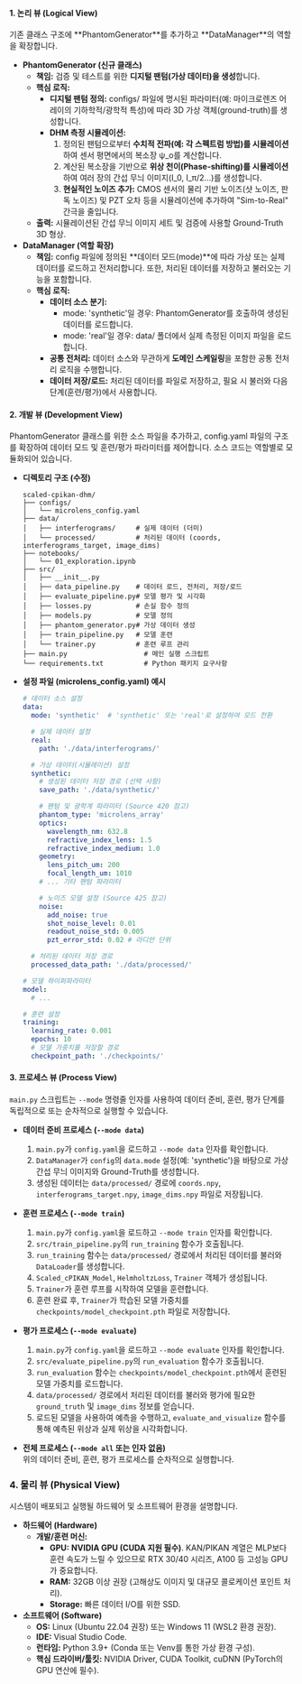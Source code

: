 #### **1\. 논리 뷰 (Logical View)**

기존 클래스 구조에 \*\*PhantomGenerator\*\*를 추가하고 \*\*DataManager\*\*의 역할을 확장합니다.

* **PhantomGenerator (신규 클래스)**  
  * **책임:** 검증 및 테스트를 위한 **디지털 팬텀(가상 데이터)을 생성**합니다.  
  * **핵심 로직:**  
    * **디지털 팬텀 정의:** configs/ 파일에 명시된 파라미터(예: 마이크로렌즈 어레이의 기하학적/광학적 특성)에 따라 3D 가상 객체(ground-truth)를 생성합니다.
    * **DHM 측정 시뮬레이션:**  
      1. 정의된 팬텀으로부터 **수치적 전파(예: 각 스펙트럼 방법)를 시뮬레이션**하여 센서 평면에서의 복소장 ψ\_o를 계산합니다.
      2. 계산된 복소장을 기반으로 **위상 천이(Phase-shifting)를 시뮬레이션**하여 여러 장의 간섭 무늬 이미지(I\_0, I\_π/2...)를 생성합니다.
      3. **현실적인 노이즈 추가:** CMOS 센서의 물리 기반 노이즈(샷 노이즈, 판독 노이즈) 및 PZT 오차 등을 시뮬레이션에 추가하여 "Sim-to-Real" 간극을 줄입니다.
  * **출력:** 시뮬레이션된 간섭 무늬 이미지 세트 및 검증에 사용할 Ground-Truth 3D 형상.  
* **DataManager (역할 확장)**  
  * **책임:** config 파일에 정의된 \*\*데이터 모드(mode)\*\*에 따라 가상 또는 실제 데이터를 로드하고 전처리합니다. 또한, 처리된 데이터를 저장하고 불러오는 기능을 포함합니다.
  * **핵심 로직:**  
    * **데이터 소스 분기:**  
      * mode: 'synthetic'일 경우: PhantomGenerator를 호출하여 생성된 데이터를 로드합니다.  
      * mode: 'real'일 경우: data/ 폴더에서 실제 측정된 이미지 파일을 로드합니다.  
    * **공통 전처리:** 데이터 소스와 무관하게 **도메인 스케일링**을 포함한 공통 전처리 로직을 수행합니다.
    * **데이터 저장/로드:** 처리된 데이터를 파일로 저장하고, 필요 시 불러와 다음 단계(훈련/평가)에서 사용합니다.

#### **2\. 개발 뷰 (Development View)**

PhantomGenerator 클래스를 위한 소스 파일을 추가하고, config.yaml 파일의 구조를 확장하여 데이터 모드 및 훈련/평가 파라미터를 제어합니다. 소스 코드는 역할별로 모듈화되어 있습니다.

* **디렉토리 구조 (수정)**  
  ```
  scaled-cpikan-dhm/
  ├── configs/
  │   └── microlens_config.yaml
  ├── data/
  │   ├── interferograms/     # 실제 데이터 (더미)
  │   └── processed/          # 처리된 데이터 (coords, interferograms_target, image_dims)
  ├── notebooks/
  │   └── 01_exploration.ipynb
  ├── src/
  │   ├── __init__.py
  │   ├── data_pipeline.py    # 데이터 로드, 전처리, 저장/로드
  │   ├── evaluate_pipeline.py# 모델 평가 및 시각화
  │   ├── losses.py           # 손실 함수 정의
  │   ├── models.py           # 모델 정의
  │   ├── phantom_generator.py# 가상 데이터 생성
  │   ├── train_pipeline.py   # 모델 훈련
  │   └── trainer.py          # 훈련 루프 관리
  ├── main.py                   # 메인 실행 스크립트
  └── requirements.txt          # Python 패키지 요구사항
  ```

* **설정 파일 (microlens_config.yaml) 예시**  
  ```yaml
  # 데이터 소스 설정
  data:
    mode: 'synthetic'  # 'synthetic' 또는 'real'로 설정하여 모드 전환

    # 실제 데이터 설정
    real:
      path: './data/interferograms/'

    # 가상 데이터(시뮬레이션) 설정
    synthetic:
      # 생성된 데이터 저장 경로 (선택 사항)
      save_path: './data/synthetic/'

      # 팬텀 및 광학계 파라미터 (Source 420 참고)
      phantom_type: 'microlens_array'
      optics:
        wavelength_nm: 632.8
        refractive_index_lens: 1.5
        refractive_index_medium: 1.0
      geometry:
        lens_pitch_um: 200
        focal_length_um: 1010
      # ... 기타 팬텀 파라미터

      # 노이즈 모델 설정 (Source 425 참고)
      noise:
        add_noise: true
        shot_noise_level: 0.01
        readout_noise_std: 0.005
        pzt_error_std: 0.02 # 라디안 단위

    # 처리된 데이터 저장 경로
    processed_data_path: './data/processed/'

  # 모델 하이퍼파라미터
  model:
    # ...

  # 훈련 설정
  training:
    learning_rate: 0.001
    epochs: 10
    # 모델 가중치를 저장할 경로
    checkpoint_path: './checkpoints/'
  ```

#### **3\. 프로세스 뷰 (Process View)**

`main.py` 스크립트는 `--mode` 명령줄 인자를 사용하여 데이터 준비, 훈련, 평가 단계를 독립적으로 또는 순차적으로 실행할 수 있습니다.

* **데이터 준비 프로세스 (`--mode data`)**  
  1. `main.py`가 `config.yaml`을 로드하고 `--mode data` 인자를 확인합니다.
  2. `DataManager`가 `config`의 `data.mode` 설정(예: 'synthetic')을 바탕으로 가상 간섭 무늬 이미지와 Ground-Truth를 생성합니다.
  3. 생성된 데이터는 `data/processed/` 경로에 `coords.npy`, `interferograms_target.npy`, `image_dims.npy` 파일로 저장됩니다.

* **훈련 프로세스 (`--mode train`)**  
  1. `main.py`가 `config.yaml`을 로드하고 `--mode train` 인자를 확인합니다.
  2. `src/train_pipeline.py`의 `run_training` 함수가 호출됩니다.
  3. `run_training` 함수는 `data/processed/` 경로에서 처리된 데이터를 불러와 `DataLoader`를 생성합니다.
  4. `Scaled_cPIKAN_Model`, `HelmholtzLoss`, `Trainer` 객체가 생성됩니다.
  5. `Trainer`가 훈련 루프를 시작하여 모델을 훈련합니다.
  6. 훈련 완료 후, `Trainer`가 학습된 모델 가중치를 `checkpoints/model_checkpoint.pth` 파일로 저장합니다.

* **평가 프로세스 (`--mode evaluate`)**  
  1. `main.py`가 `config.yaml`을 로드하고 `--mode evaluate` 인자를 확인합니다.
  2. `src/evaluate_pipeline.py`의 `run_evaluation` 함수가 호출됩니다.
  3. `run_evaluation` 함수는 `checkpoints/model_checkpoint.pth`에서 훈련된 모델 가중치를 로드합니다.
  4. `data/processed/` 경로에서 처리된 데이터를 불러와 평가에 필요한 `ground_truth` 및 `image_dims` 정보를 얻습니다.
  5. 로드된 모델을 사용하여 예측을 수행하고, `evaluate_and_visualize` 함수를 통해 예측된 위상과 실제 위상을 시각화합니다.

* **전체 프로세스 (`--mode all` 또는 인자 없음)**  
  위의 데이터 준비, 훈련, 평가 프로세스를 순차적으로 실행합니다.

### **4\. 물리 뷰 (Physical View)**

시스템이 배포되고 실행될 하드웨어 및 소프트웨어 환경을 설명합니다.

* **하드웨어 (Hardware)**  
  * **개발/훈련 머신:**  
    * **GPU:** **NVIDIA GPU (CUDA 지원 필수)**. KAN/PIKAN 계열은 MLP보다 훈련 속도가 느릴 수 있으므로 RTX 30/40 시리즈, A100 등 고성능 GPU가 중요합니다.  
    * **RAM:** 32GB 이상 권장 (고해상도 이미지 및 대규모 콜로케이션 포인트 처리).  
    * **Storage:** 빠른 데이터 I/O를 위한 SSD.  
* **소프트웨어 (Software)**  
  * **OS:** Linux (Ubuntu 22.04 권장) 또는 Windows 11 (WSL2 환경 권장).  
  * **IDE:** Visual Studio Code.  
  * **런타임:** Python 3.9+ (Conda 또는 Venv를 통한 가상 환경 구성).  
  * **핵심 드라이버/툴킷:** NVIDIA Driver, CUDA Toolkit, cuDNN (PyTorch의 GPU 연산에 필수).